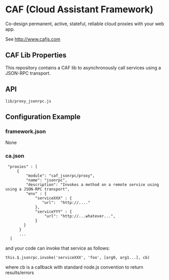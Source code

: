 # CAF (Cloud Assistant Framework)

Co-design permanent, active, stateful, reliable cloud proxies with your web app.

See http://www.cafjs.com 

## CAF Lib Properties

This repository contains a CAF lib to asynchronously call services using a JSON-RPC transport.


## API

    lib/proxy_jsonrpc.js
 
## Configuration Example

### framework.json

None


### ca.json


     "proxies" : [
         {
             "module": "caf_jsonrpc/proxy",
             "name": "jsonrpc",
             "description": "Invokes a method on a remote service using using a JSON-RPC transport",
             "env" : {
                 "serviceXXX" : {
                    "url":  "http://...."                 
                 },
                 "serviceYYY" : {
                     "url": "http://...whatever...",
                 }
            }
          }
          ...
      ]
  
  
and your code can invoke that service as follows:

    this.$.jsonrpc.invoke('serviceXXX', 'foo', [arg0, arg1...], cb)
    
    
where cb is a callback with standard node.js convention to return results/errors
        
            
 
